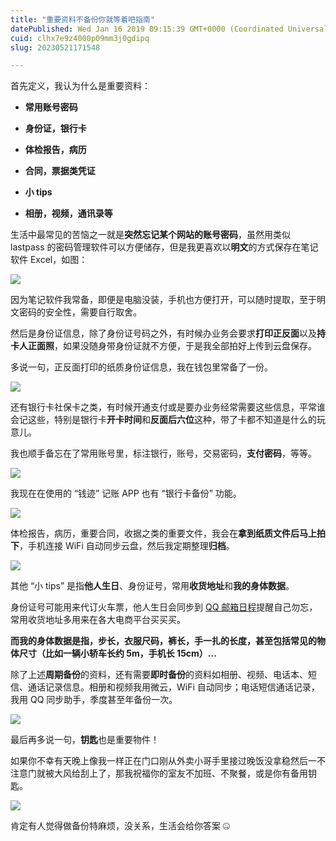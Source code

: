 ```yaml
---
title: "重要资料不备份你就等着吧指南"
datePublished: Wed Jan 16 2019 09:15:39 GMT+0000 (Coordinated Universal Time)
cuid: clhx7e9z4000p09mm3j0gdipq
slug: 20230521171548

---
```


首先定义，我认为什么是重要资料：

* **常用账号密码**
    
* **身份证，银行卡**
    
* **体检报告，病历**
    
* **合同，票据类凭证**
    
* **小 tips**
    
* **相册，视频，通讯录等**
    

生活中最常见的苦恼之一就是**突然忘记某个网站的账号密码**，虽然用类似 lastpass 的密码管理软件可以方便储存，但是我更喜欢以**明文**的方式保存在笔记软件 Excel，如图：

![](https://cdn.hashnode.com/res/hashnode/image/upload/v1684660469185/2d65749e-c29d-4a70-8565-9ee0dc13bbf7.png)

因为笔记软件我常备，即便是电脑没装，手机也方便打开，可以随时提取，至于明文密码的安全性，需要自行取舍。

然后是身份证信息，除了身份证号码之外，有时候办业务会要求**打印正反面**以及**持卡人正面照**，如果没随身带身份证就不方便，于是我全部拍好上传到云盘保存。

多说一句，正反面打印的纸质身份证信息，我在钱包里常备了一份。

![](https://cdn.hashnode.com/res/hashnode/image/upload/v1684660475693/9688cdc9-7115-4fe5-9141-0f4d7bb4d976.png)

还有银行卡社保卡之类，有时候开通支付或是要办业务经常需要这些信息，平常谁会记这些，特别是银行卡**开卡时间**和**反面后六位**这种，带了卡都不知道是什么的玩意儿。

我也顺手备忘在了常用账号里，标注银行，账号，交易密码，**支付密码**，等等。

![](https://cdn.hashnode.com/res/hashnode/image/upload/v1684660481169/3a836af6-abf2-4333-9f40-fe2ff24efbfb.png)

我现在在使用的 “钱迹” 记账 APP 也有 “银行卡备份” 功能。

![](https://cdn.hashnode.com/res/hashnode/image/upload/v1684660485952/eba5c1a8-7355-43d1-9688-ca197b86dfb8.jpeg)

体检报告，病历，重要合同，收据之类的重要文件，我会在**拿到纸质文件后马上拍下**，手机连接 WiFi 自动同步云盘，然后我定期整理**归档**。

![](https://cdn.hashnode.com/res/hashnode/image/upload/v1684660493205/1e298921-6467-4bdd-b38a-43a5a3767a55.jpeg)

其他 “小 tips” 是指**他人生日**、身份证号，常用**收货地址**和**我的身体数据**。

身份证号可能用来代订火车票，他人生日会同步到 [QQ 邮箱日程](http://mp.weixin.qq.com/s?__biz=MzI3MzU5MDA1OQ==&mid=2247484989&idx=1&sn=b4fcd390153b7114dc2b4a97f764acff&chksm=eb21b479dc563d6f1fbd6f053f0adf2f5a6de6e3945418e2591928a793aeb673d59c7d587e7a&scene=21#wechat_redirect)提醒自己勿忘，常用收货地址多用来在各大电商平台买买买。

**而我的身体数据是指，步长，衣服尺码，裤长，手一扎的长度，甚至包括常见的物体尺寸（比如一辆小轿车长约 5m，手机长 15cm）...**

除了上述**周期备份**的资料，还有需要**即时备份**的资料如相册、视频、电话本、短信、通话记录信息。相册和视频我用微云，WiFi 自动同步；电话短信通话记录，我用 QQ 同步助手，季度甚至年备份一次。

![](https://cdn.hashnode.com/res/hashnode/image/upload/v1684660505725/319bc517-67d4-4079-b074-28c2aa3ccf4e.png)

最后再多说一句，**钥匙**也是重要物件！

如果你不幸有天晚上像我一样正在门口刚从外卖小哥手里接过晚饭没拿稳然后一不注意门就被大风给刮上了，那我祝福你的室友不加班、不聚餐，或是你有备用钥匙。

![](https://cdn.hashnode.com/res/hashnode/image/upload/v1684660510290/1d331e8a-a0da-4599-905d-ed82ad4b2f53.jpeg)

肯定有人觉得做备份特麻烦，没关系，生活会给你答案 🤐